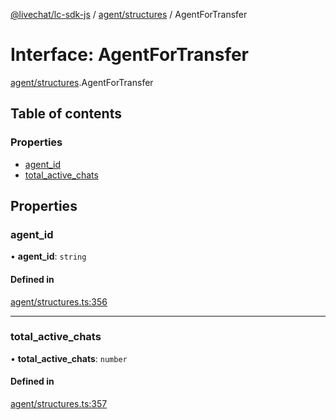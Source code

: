 [@livechat/lc-sdk-js](../README.md) / [agent/structures](../modules/agent_structures.md) / AgentForTransfer

# Interface: AgentForTransfer

[agent/structures](../modules/agent_structures.md).AgentForTransfer

## Table of contents

### Properties

- [agent\_id](agent_structures.AgentForTransfer.md#agent_id)
- [total\_active\_chats](agent_structures.AgentForTransfer.md#total_active_chats)

## Properties

### agent\_id

• **agent\_id**: `string`

#### Defined in

[agent/structures.ts:356](https://github.com/livechat/lc-sdk-js/blob/4da1eb6/src/agent/structures.ts#L356)

___

### total\_active\_chats

• **total\_active\_chats**: `number`

#### Defined in

[agent/structures.ts:357](https://github.com/livechat/lc-sdk-js/blob/4da1eb6/src/agent/structures.ts#L357)
